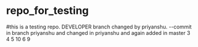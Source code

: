 # repo_for_testing

#this is a testing repo. DEVELOPER
branch changed by priyanshu. --commit in branch  priyanshu and changed in priyanshu and again
added in master
3
4
5
10
6
9
